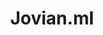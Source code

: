 ---
blog: https://medium.com/jovianml/version-control-and-visual-diffs-for-jupyter-notebooks-with-jovian-ml-ea4cfbe612dc?amp;sk=d84efc8226b1a8f97cf3acf13097f3d9&source=friends_link
codehost: https://github.com/https://github.com/JovianML
facebook: https://facebook.com/jovianml
linkedin: https://linkedin.com/company/jovianml
logohandle: jovianml
sort: jovian
title: Jovian.ml
twitter: https://x.com/JovianML
website: https://www.jovian.ml/
youtube: https://youtube.com/c/jovianml
---